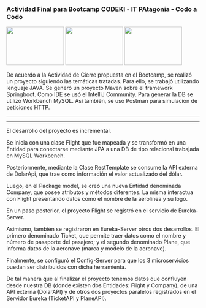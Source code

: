 ### Actividad Final para Bootcamp CODEKI - IT PAtagonia - Codo a Codo 
<img width=150 height= 100 src="https://github.com/Pedro410Ar/Codeki_1sem/blob/master/isologo-codeki.png"/> <img width=150 height= 100 src="https://github.com/Pedro410Ar/Codeki_1sem/blob/master/logo%20IT%20patagonia.jfif"/> <img width=150 height= 100 src="https://github.com/Pedro410Ar/Codeki_1sem/blob/193ea699549e598ee978e982448fca046a5d3ade/logo%20codo%20a%20codo.png"/> 

De acuerdo a la Actividad de Cierre propuesta en el Bootcamp, se realizó un proyecto siguiendo las temáticas tratadas. 
Para ello, se trabajó utilizando lenguaje JAVA. 
Se generó un proyecto Maven sobre el framework Springboot.
Como IDE se usó el IntelliJ Community. 
Para generar la DB se utilizó Workbench MySQL.
Así también, se usó Postman para simulación de peticiones HTTP. 

------------------------ ---------------------------------------------------------
--------------------- -------------

El desarrollo del proyecto es incremental. 

Se inicia con una clase Flight que fue mapeada y se transformó en una Entidad para conectarse mediante JPA a una DB de tipo relacional trabajada en MySQL Workbench. 

Posteriormente, mediante la Clase RestTemplate se consume la API externa de DolarApi, que trae como información el valor actualizado del dólar.

Luego, en el Package model, se creó una nueva Entidad denominada Company, que posee atributos y métodos diferentes. La misma interactua con Flight presentando datos como el nombre de la aerolinea y su logo. 

En un paso posterior, el proyecto Flight se registró en el servicio de Eureka-Server.

Asimismo, también se registraron en Eureka-Server otros dos desarrollos. El primero denominado Ticket, que permite traer datos como el nombre y número de pasaporte del pasajero; y el segundo denominado Plane, que informa datos de la aeronave (marca y modelo de la aeronave). 

Finalmente, se configuró el Config-Server para que los 3 microservicios puedan ser distribuidos con dicha herramienta. 

De tal manera que al finalizar el proyecto tenemos datos que confluyen desde nuestra DB (donde existen dos Entidades: Flight y Company), de una API externa (DolarAPI) y de otros dos proyectos paralelos registrados en el Servidor Eureka (TicketAPI y PlaneAPI).  


